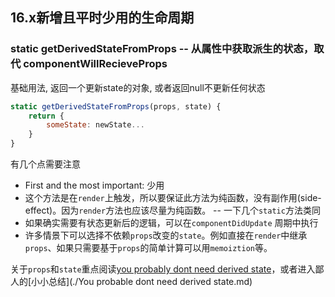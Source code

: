 
## 16.x新增且平时少用的生命周期

### static getDerivedStateFromProps   -- 从属性中获取派生的状态，取代 componentWillRecieveProps

基础用法, 返回一个更新state的对象, 或者返回null不更新任何状态

```js
static getDerivedStateFromProps(props, state) {
    return {
        someState: newState...
    }
}
```

有几个点需要注意
* First and the most important: 少用
* 这个方法是在`render`上触发，所以要保证此方法为纯函数，没有副作用(side-effect)。因为`render`方法也应该尽量为纯函数。 --  一下几个`static`方法类同
* 如果确实需要有状态更新后的逻辑，可以在`componentDidUpdate` 周期中执行
* 许多情景下可以选择不依赖`props`改变的`state`。例如直接在`render`中继承`props`、如果只需要基于`props`的简单计算可以用`memoiztion`等。

关于`props`和`state`重点阅读[you probably dont need derived state](https://react.css88.com/blog/2018/06/07/you-probably-dont-need-derived-state.html#recommendation-fully-controlled-component)，或者进入鄙人的[小小总结](./You probable dont need derived state.md)